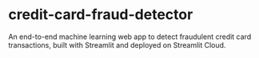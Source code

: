 # credit-card-fraud-detector
An end-to-end machine learning web app to detect fraudulent credit card transactions, built with Streamlit and deployed on Streamlit Cloud.
